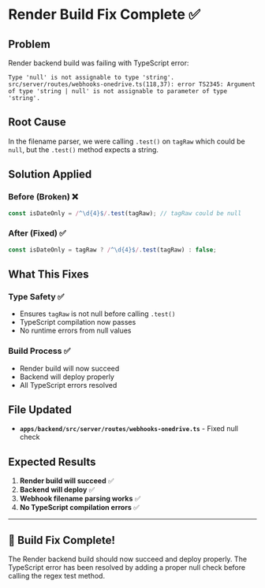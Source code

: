 # Render Build Fix Complete ✅

## Problem
Render backend build was failing with TypeScript error:
```
Type 'null' is not assignable to type 'string'.
src/server/routes/webhooks-onedrive.ts(118,37): error TS2345: Argument of type 'string | null' is not assignable to parameter of type 'string'.
```

## Root Cause
In the filename parser, we were calling `.test()` on `tagRaw` which could be `null`, but the `.test()` method expects a string.

## Solution Applied

### **Before (Broken) ❌**
```typescript
const isDateOnly = /^\d{4}$/.test(tagRaw); // tagRaw could be null
```

### **After (Fixed) ✅**
```typescript
const isDateOnly = tagRaw ? /^\d{4}$/.test(tagRaw) : false;
```

## What This Fixes

### **Type Safety** ✅
- Ensures `tagRaw` is not null before calling `.test()`
- TypeScript compilation now passes
- No runtime errors from null values

### **Build Process** ✅
- Render build will now succeed
- Backend will deploy properly
- All TypeScript errors resolved

## File Updated
- **`apps/backend/src/server/routes/webhooks-onedrive.ts`** - Fixed null check

## Expected Results

1. **Render build will succeed** ✅
2. **Backend will deploy** ✅
3. **Webhook filename parsing works** ✅
4. **No TypeScript compilation errors** ✅

---

## 🎉 **Build Fix Complete!**

The Render backend build should now succeed and deploy properly. The TypeScript error has been resolved by adding a proper null check before calling the regex test method.
